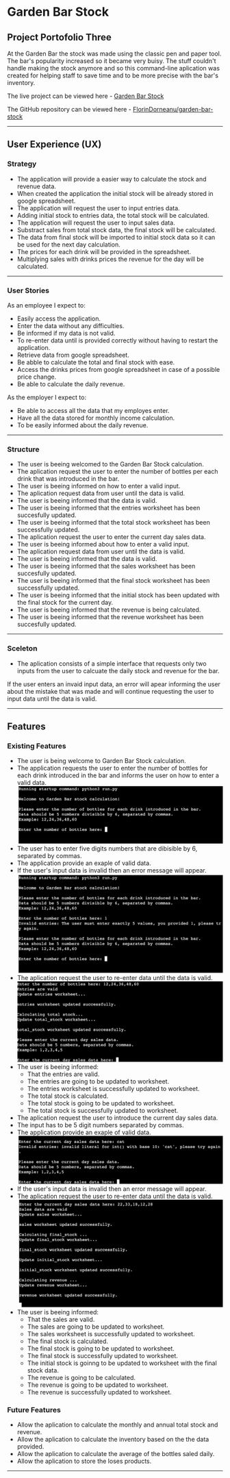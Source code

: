 # Garden Bar Stock
## Project Portofolio Three
At the Garden Bar the stock was made using the classic pen and paper tool. The bar's popularity increased so it became very buisy. The stuff couldn't handle making the stock anymore and so this command-line aplication was created for helping staff to save time and to be more precise with the bar's inventory.

The live project can be viewed here - [Garden Bar Stock](https://garden-bar-stock.herokuapp.com/)

The GitHub repository can be viewed here - [FlorinDorneanu/garden-bar-stock](https://github.com/FlorinDorneanu/garden-bar-stock)
***

## User Experience (UX)

### Strategy
* The application will provide a easier way to calculate the stock and revenue data.
* When created the application the initial stock will be already stored in google spreadsheet.
* The application will request the user to input entries data.
* Adding initial stock to entries data, the total stock will be calculated.
* The application will request the user to input sales data.
* Substract sales from total stock data, the final stock will be calculated.
* The data from final stock will be imported to initial stock data so it can be used for the next day calculation.
* The prices for each drink will be provided in the spreadsheet.
* Multiplying sales with drinks prices the revenue for the day will be calculated.
***

### User Stories
As an employee I expect to:
* Easily access the application.
* Enter the data without any difficulties.
* Be informed if my data is not valid.
* To re-enter data until is provided correctly without having to restart the application.
* Retrieve data from google spreadsheet.
* Be abble to calculate the total and final stock with ease.
* Access the drinks prices from google spreadsheet in case of a possible price change.
* Be able to calculate the daily revenue.

As the employer I expect to:
* Be able to access all the data that my employes enter.
* Have all the data stored for monthly income calculation.
* To be easily informed about the daily revenue.
***

### Structure
* The user is beeing welcomed to the Garden Bar Stock calculation.
* The aplication request the user to enter the number of bottles per each drink that was introduced in the bar.
* The user is beeing informed on how to enter a valid input.
* The aplication request data from user until the data is valid.
* The user is beeing informed that the data is valid.
* The user is beeing informed that the entries worksheet has been succesfully updated.
* The user is beeing informed that the total stock worksheet has been successfully updated.
* The aplication request the user to enter the current day sales data.
* The user is beeing informed about how to enter a valid input.
* The aplication request data from user until the data is valid.
* The user is beeing informed that the data is valid.
* The user is beeing informed that the sales worksheet has been succesfully updated.
* The user is beeing informed that the final stock worksheet has been successfully updated.
* The user is beeing informed that the initial stock has been updated with the final stock for the current day.
* The user is beeing informed that the revenue is being calculated.
* The user is beeing informed that the revenue worksheet has been succesfully updated.
***

### Sceleton
* The aplication consists of a simple interface that requests only two inputs from the user to calcuate the daily stock and revenue for the bar.

If the user enters an invaid input data, an error will apear informing the user about the mistake that was made and will continue requesting the user to input data until the data is valid.
***

## Features
### Existing Features
* The user is being welcome to Garden Bar Stock calculation.
* The application requests the user to enter the number of bottles for each drink introduced in the bar and informs the user on how to enter a valid data.
![f1](documentation/images/f1.png)
* The user has to enter five digits numbers that are dibisible by 6, separated by commas.
* The application provide an exaple of valid data.
* If the user's input data is invalid then an error message will appear.
![f2](documentation/images/f2.jpg)
* The aplication request the user to re-enter data until the data is valid.
![f3](documentation/images/f3.jpg)
* The user is beeing informed:
  * That the entries are valid.
  * The entries are going to be updated to worksheet.
  * The entries worksheet is successfully updated to worksheet.
  * The total stock is calculated.
  * The total stock is going to be updated to worksheet.
  * The total stock is successfully updated to worksheet.
* The aplication request the user to introduce the current day sales data.
* The input has to be 5 digit numbers separated by commas.
* The application provide an exaple of valid data.
![f4](documentation/images/f4.jpg)
* If the user's input data is invalid then an error message will appear.
* The aplication request the user to re-enter data until the data is valid.
![f5](documentation/images/f5.jpg)
* The user is beeing informed:
  * That the sales are valid.
  * The sales are going to be updated to worksheet.
  * The sales worksheet is successfully updated to worksheet.
  * The final stock is calculated.
  * The final stock is going to be updated to worksheet.
  * The final stock is successfully updated to worksheet.
  * The initial stock is goinng to be updated to worksheet with the final stock data.
  * The revenue is going to be calculated.
  * The revenue is going to be updated to worksheet.
  * The revenue is successfully updated to worksheet.

### Future Features
* Allow the aplication to calculate the monthly and annual total stock and revenue.
* Allow the aplication to calculate the inventory based on the the data provided.
* Allow the aplication to calculate the average of the bottles saled daily.
* Allow the aplication to store the loses products.
***



  

  
  
